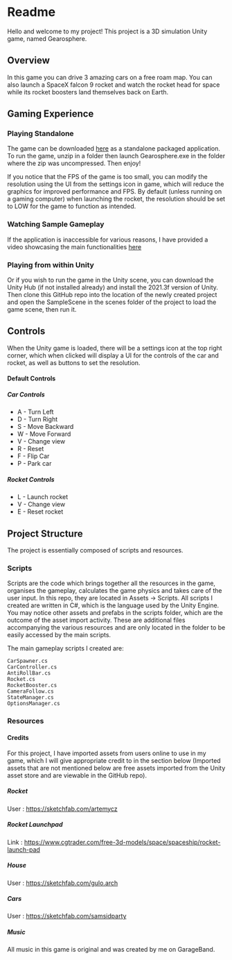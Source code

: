 # Readme

Hello and welcome to my project! This project is a 3D simulation Unity game, named Gearosphere.

## Overview
In this game you can drive 3 amazing cars on a free roam map. You can also launch a SpaceX falcon 9 rocket and watch the rocket head for space while its rocket boosters land themselves back on Earth.

## Gaming Experience
### Playing Standalone
The game can be downloaded [here](https://1drv.ms/u/s!ApRqJhdoSlGBjY1dmYGa8yHyMfZdYQ?e=EFyhao "here") as a standalone packaged application. To run the game, unzip in a folder then launch Gearosphere.exe in the folder where the zip was uncompressed. Then enjoy!

If you notice that the FPS of the game is too small, you can modify the resolution using the UI from the settings icon in game, which will reduce the graphics for improved performance and FPS.
By default (unless running on a gaming computer) when launching the rocket, the resolution should be set to LOW for the game to function as intended.
### Watching Sample Gameplay
If the application is inaccessible for various reasons, I have provided a video showcasing the main functionalities [here](https://www.youtube.com/watch?v=-ngDfMpZ3Sg "here")

### Playing from within Unity
Or if you wish to run the game in the Unity scene, you can download the Unity Hub (if not installed already) and install the 2021.3f version of Unity. Then clone this GitHub repo into the location of the newly created project and open the SampleScene in the scenes folder of the project to load the game scene, then run it.

## Controls 
When the Unity game is loaded, there will be a settings icon at the top right corner, which when clicked will display a UI for the controls of the car and rocket, as well as buttons to set the resolution. 
#### Default Controls
##### Car Controls
- A - Turn Left
- D - Turn Right
- S - Move Backward
- W - Move Forward
- V - Change view
- R - Reset
- F - Flip Car
- P - Park car

##### Rocket Controls
- L - Launch rocket
- V - Change view
- E - Reset rocket

## Project Structure
The project is essentially composed of scripts and resources.
### Scripts
Scripts are the code which brings together all the resources in the game, organises the gameplay, calculates the game physics and takes care of the user input.
In this repo, they are located in Assets -> Scripts.
All scripts I created are written in C#, which is the language used by the Unity Engine. You may notice other assets and prefabs in the scripts folder, which are the outcome of the asset import activity. These are additional files accompanying the various resources and are only located in the folder to be easily accessed by the main scripts.

The main gameplay scripts I created are:

    CarSpawner.cs
    CarController.cs
    AntiRollBar.cs
    Rocket.cs
    RocketBooster.cs
    CameraFollow.cs
    StateManager.cs
    OptionsManager.cs


### Resources
#### Credits

For this project, I have imported assets from users online to use in my game, which I will give appropriate credit to in the section below (Imported assets that are not mentioned below are free assets imported from the Unity asset store and are viewable in the GitHub repo).

##### Rocket

User : https://sketchfab.com/artemycz

##### Rocket Launchpad

Link : https://www.cgtrader.com/free-3d-models/space/spaceship/rocket-launch-pad

##### House

User : https://sketchfab.com/gulo.arch

##### Cars

User : https://sketchfab.com/samsidparty

##### Music
All music in this game is original and was created by me on GarageBand.
